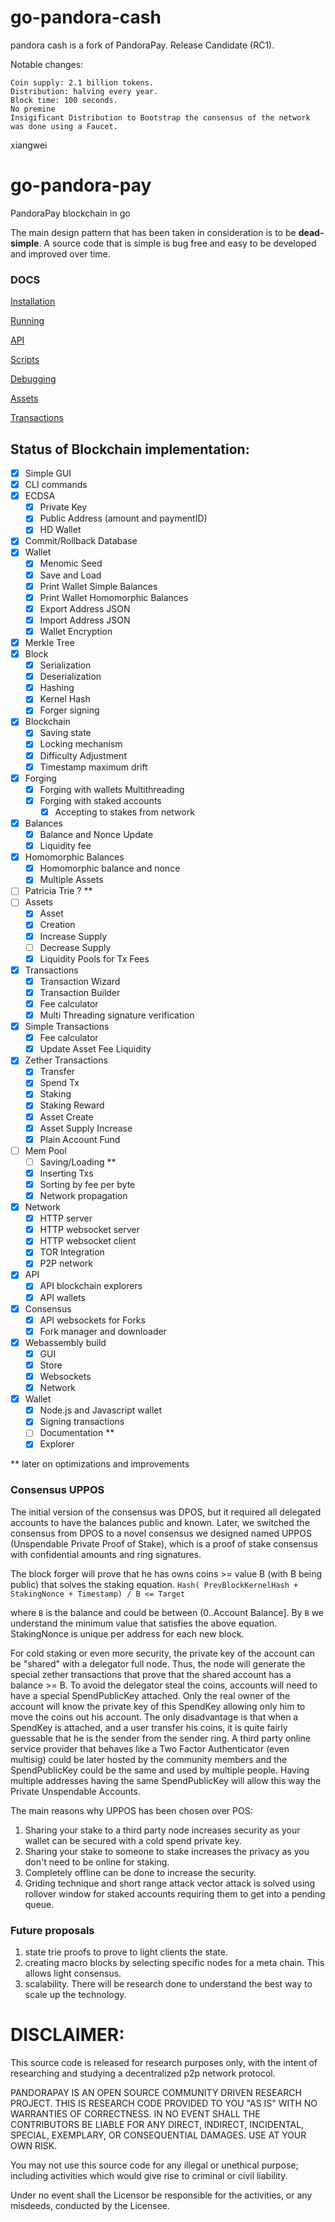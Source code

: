 # go-pandora-cash

pandora cash is a fork of PandoraPay. Release Candidate (RC1).

Notable changes:

```
Coin supply: 2.1 billion tokens.
Distribution: halving every year.
Block time: 100 seconds.
No premine
Insigificant Distribution to Bootstrap the consensus of the network was done using a Faucet.
```

xiangwei

# go-pandora-pay

PandoraPay blockchain in go

The main design pattern that has been taken in consideration is to be **dead-simple**. A source code that is simple is
bug free and easy to be developed and improved over time.

### DOCS

[Installation](/docs/installation.md)

[Running](/docs/running.md)

[API](/docs/api.md)

[Scripts](/docs/scripts.md)

[Debugging](/docs/debugging.md)

[Assets](/docs/assets.md)

[Transactions](/docs/transactions.md)

## Status of Blockchain implementation:

- [x] Simple GUI
- [x] CLI commands
- [x] ECDSA
    - [x] Private Key
    - [x] Public Address (amount and paymentID)
    - [x] HD Wallet
- [x] Commit/Rollback Database
- [x] Wallet
    - [x] Menomic Seed
    - [x] Save and Load
    - [x] Print Wallet Simple Balances
    - [x] Print Wallet Homomorphic Balances
    - [X] Export Address JSON
    - [X] Import Address JSON
    - [X] Wallet Encryption
- [x] Merkle Tree
- [x] Block
    - [x] Serialization
    - [x] Deserialization
    - [x] Hashing
    - [x] Kernel Hash
    - [x] Forger signing
- [x] Blockchain
    - [x] Saving state
    - [x] Locking mechanism
    - [x] Difficulty Adjustment
    - [x] Timestamp maximum drift
- [x] Forging
    - [x] Forging with wallets Multithreading
    - [X] Forging with staked accounts
        - [x] Accepting to stakes from network
- [x] Balances
    - [x] Balance and Nonce Update
    - [x] Liquidity fee
- [x] Homomorphic Balances
    - [x] Homomorphic balance and nonce
    - [x] Multiple Assets
- [ ] Patricia Trie ? **
- [ ] Assets
    - [X] Asset
    - [x] Creation
    - [x] Increase Supply
    - [ ] Decrease Supply
    - [x] Liquidity Pools for Tx Fees
- [x] Transactions
    - [x] Transaction Wizard
    - [x] Transaction Builder
    - [x] Fee calculator
    - [x] Multi Threading signature verification
- [x] Simple Transactions
    - [x] Fee calculator
    - [x] Update Asset Fee Liquidity
- [x] Zether Transactions
    - [x] Transfer
    - [x] Spend Tx
    - [x] Staking
    - [x] Staking Reward
    - [x] Asset Create
    - [x] Asset Supply Increase
    - [x] Plain Account Fund
- [ ] Mem Pool
    - [ ] Saving/Loading **
    - [X] Inserting Txs
    - [x] Sorting by fee per byte
    - [x] Network propagation
- [X] Network
    - [X] HTTP server
    - [X] HTTP websocket server
    - [x] HTTP websocket client
    - [X] TOR Integration
    - [x] P2P network
- [x] API
    - [X] API blockchain explorers
    - [x] API wallets
- [X] Consensus
    - [X] API websockets for Forks
    - [X] Fork manager and downloader
- [X] Webassembly build
    - [X] GUI
    - [X] Store
    - [X] Websockets
    - [X] Network
- [x] Wallet
    - [X] Node.js and Javascript wallet
    - [X] Signing transactions
    - [ ] Documentation **
    - [X] Explorer

** later on optimizations and improvements

### Consensus UPPOS

The initial version of the consensus was DPOS, but it required all delegated accounts to have the balances public and
known. Later, we switched the consensus from DPOS to a novel consensus we designed named UPPOS (Unspendable Private
Proof of Stake), which is a proof of stake consensus with confidential amounts and ring signatures.

The block forger will prove that he has owns coins >= value B (with B being public) that solves the staking
equation. `Hash( PrevBlockKernelHash + StakingNonce + Timestamp) / B <= Target`

where `B` is the balance and could be between (0..Account Balance]. By `B` we understand the minimum value that
satisfies the above equation. StakingNonce is unique per address for each new block.

For cold staking or even more security, the private key of the account can be "shared" with a delegator full node. Thus,
the node will generate the special zether transactions that prove that the shared account has a balance >= B. To avoid
the delegator steal the coins, accounts will need to have a special SpendPublicKey attached. Only the real owner of the
account will know the private key of this SpendKey allowing only him to move the coins out his account. The only disadvantage is
that when a SpendKey is attached, and a user transfer his coins, it is quite fairly guessable that he is the sender from
the sender ring. A third party online service provider that behaves like a Two Factor Authenticator (even multisig) could be later
hosted by the community members and the SpendPublicKey could be the same and used by multiple people. Having multiple
addresses having the same SpendPublicKey will allow this way the Private Unspendable Accounts.

The main reasons why UPPOS has been chosen over POS:

1. Sharing your stake to a third party node increases security as your wallet can be secured with a cold spend private
   key.
2. Sharing your stake to someone to stake increases the privacy as you don't need to be online for staking.
3. Completely offline can be done to increase the security.
4. Griding technique and short range attack vector attack is solved using rollover window for staked accounts requiring
   them to get into a pending queue.

### Future proposals

1. state trie proofs to prove to light clients the state.
2. creating macro blocks by selecting specific nodes for a meta chain. This allows light consensus.
3. scalability. There will be research done to understand the best way to scale up the technology.

# DISCLAIMER:

This source code is released for research purposes only, with the intent of researching and studying a decentralized p2p
network protocol.

PANDORAPAY IS AN OPEN SOURCE COMMUNITY DRIVEN RESEARCH PROJECT. THIS IS RESEARCH CODE PROVIDED TO YOU "AS IS" WITH NO
WARRANTIES OF CORRECTNESS. IN NO EVENT SHALL THE CONTRIBUTORS BE LIABLE FOR ANY DIRECT, INDIRECT, INCIDENTAL, SPECIAL,
EXEMPLARY, OR CONSEQUENTIAL DAMAGES. USE AT YOUR OWN RISK.

You may not use this source code for any illegal or unethical purpose; including activities which would give rise to
criminal or civil liability.

Under no event shall the Licensor be responsible for the activities, or any misdeeds, conducted by the Licensee.